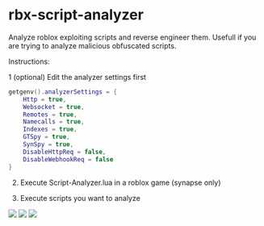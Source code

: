 # rbx-script-analyzer
Analyze roblox exploiting scripts and reverse engineer them. Usefull if you are trying to analyze malicious obfuscated scripts.

Instructions:

1 (optional) Edit the analyzer settings first
```lua
getgenv().analyzerSettings = {
    Http = true,
    Websocket = true,
    Remotes = true,
    Namecalls = true,
    Indexes = true,
    GTSpy = true,
    SynSpy = true,
    DisableHttpReq = false,
    DisableWebhookReq = false
}
```

2. Execute Script-Analyzer.lua in a roblox game (synapse only)

3. Execute scripts you want to analyze

![](./Images/1.PNG)
![](./Images/2.PNG)
![](./Images/3.PNG)
